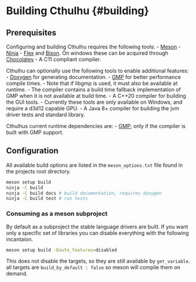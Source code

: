 # Building Cthulhu {#building}

## Prerequisites

Configuring and building Cthulhu requires the following tools:
    - <a href="https://mesonbuild.com/Getting-meson.html">Meson</a>
    - <a href="https://ninja-build.org/">Ninja</a>
    - <a href="https://github.com/westes/flex">Flex</a> and <a href="https://www.gnu.org/software/bison/">Bison</a>. On windows these can be acquired through <a href="https://community.chocolatey.org/packages/winflexbison3">Chocolatey</a>
    - A C11 compliant compiler.

Cthulhu can optionally use the following tools to enable additional features:
    - <a href="https://www.doxygen.nl/">Doxygen</a> for generating documentation.
    - <a href="https://gmplib.org/">GMP</a> for better performance compile times.
        - Note that if libgmp is used, it must also be available at runtime.
        - The compiler contains a build time fallback implementation of GMP when it is not available at build time.
    - A C++20 compiler for building the GUI tools.
        - Currently these tools are only available on Windows, and require a d3d12 capable GPU.
    - A Java 8+ compiler for building the jvm driver tests and standard library.

Cthulhus current runtime dependencies are:
    - <a href="https://gmp.org/">GMP</a>; only if the compiler is built with GMP support.

## Configuration

All available build options are listed in the `meson_options.txt` file found in the projects root directory.

```sh
meson setup build
ninja -C build
ninja -C build docs # build documentation, requires doxygen
ninja -C build test # run tests
```

### Consuming as a meson subproject

By default as a subproject the stable language drivers are built.
If you want only a specific set of libraries you can disable everything with the following incantaion.

```sh
meson setup build -Dauto_features=disabled
```

This does not disable the targets, so they are still available by `get_variable`. all targets are `build_by_default : false` so meson will compile them on demand.
